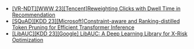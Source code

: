 - [[VR-NDT][WWW 23][Tencent]Reweighting Clicks with Dwell Time in Recommendation](https://arxiv.org/abs/2209.09000)
- [[SQuAD][KDD 23][Microsoft]Constraint-aware and Ranking-distilled Token Pruning for Efficient Transformer Inference](https://arxiv.org/abs/2306.14393)
- [[LibAUC][KDD 23][Google] LibAUC: A Deep Learning Library for X-Risk Optimization](https://arxiv.org/abs/2306.03065)
